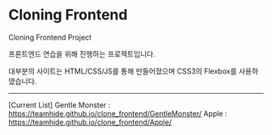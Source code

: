 # Cloning Frontend
Cloning Frontend Project

프론트엔드 연습을 위해 진행하는 프로젝트입니다.

대부분의 사이트는 HTML/CSS/JS를 통해 만들어졌으며 CSS3의 Flexbox를 사용하였습니다.

---------------------------------------------------------------
[Current List]
Gentle Monster : https://teamhide.github.io/clone_frontend/GentleMonster/
Apple : https://teamhide.github.io/clone_frontend/Apple/
